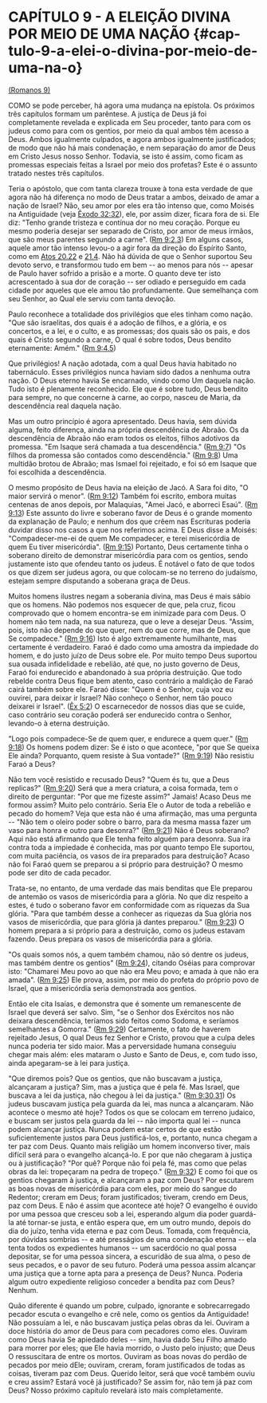 # **CAPÍTULO 9 - A ELEIÇÃO DIVINA POR MEIO DE UMA NAÇÃO** {#cap-tulo-9-a-elei-o-divina-por-meio-de-uma-na-o}

[(Romanos 9)](http://bibliaonline.com.br/acf/rm/9)

COMO se pode perceber, há agora uma mudança na epístola. Os próximos três capítulos formam um parêntese. A justiça de Deus já foi completamente revelada e explicada em Seu proceder, tanto para com os judeus como para com os gentios, por meio da qual ambos têm acesso a Deus. Ambos igualmente culpados, e agora ambos igualmente justificados; de modo que não há mais condenação, e nem separação do amor de Deus em Cristo Jesus nosso Senhor. Todavia, se isto é assim, como ficam as promessas especiais feitas a Israel por meio dos profetas? Este é o assunto tratado nestes três capítulos.

Teria o apóstolo, que com tanta clareza trouxe à tona esta verdade de que agora não há diferença no modo de Deus tratar a ambos, deixado de amar a nação de Israel? Não, seu amor por eles era tão intenso que, como Moisés na Antiguidade (veja [Êxodo 32:32](http://bibliaonline.com.br/acf/ex/32/32)), ele, por assim dizer, ficara fora de si. Ele diz: &quot;Tenho grande tristeza e contínua dor no meu coração. Porque eu mesmo poderia desejar ser separado de Cristo, por amor de meus irmãos, que são meus parentes segundo a carne&quot;. ([Rm 9:2,3](http://bibliaonline.com.br/acf/rm/9/2,3)) Em alguns casos, aquele amor tão intenso levou-o a agir fora da direção do Espírito Santo, como em [Atos 20.22](http://bibliaonline.com.br/acf/atos/20/22) e [21.4](http://bibliaonline.com.br/acf/atos/21/4). Não há dúvida de que o Senhor suportou Seu devoto servo, e transformou tudo em bem -- ao menos para nós -- apesar de Paulo haver sofrido a prisão e a morte. O quanto deve ter isto acrescentado à sua dor de coração -- ser odiado e perseguido em cada cidade por aqueles que ele amou tão profundamente. Que semelhança com seu Senhor, ao Qual ele serviu com tanta devoção.

Paulo reconhece a totalidade dos privilégios que eles tinham como nação. &quot;Que são israelitas, dos quais é a adoção de filhos, e a glória, e os concertos, e a lei, e o culto, e as promessas; dos quais são os pais, e dos quais é Cristo segundo a carne, O qual é sobre todos, Deus bendito eternamente: Amém.&quot; ([Rm 9:4,5](http://bibliaonline.com.br/acf/rm/9/4,5))

Que privilégios! A nação adotada, com a qual Deus havia habitado no tabernáculo. Esses privilégios nunca haviam sido dados a nenhuma outra nação. O Deus eterno havia Se encarnado, vindo como Um daquela nação. Tudo isto é plenamente reconhecido. Ele que é sobre tudo, Deus bendito para sempre, no que concerne à carne, ao corpo, nasceu de Maria, da descendência real daquela nação.

Mas um outro princípio é agora apresentado. Deus havia, sem dúvida alguma, feito diferença, ainda na própria descendência de Abraão. Os da descendência de Abraão não eram todos os eleitos, filhos adotivos da promessa. &quot;Em Isaque será chamada a tua descendência.&quot; ([Rm 9:7](http://bibliaonline.com.br/acf/rm/9/7)) &quot;Os filhos da promessa são contados como descendência.&quot; ([Rm 9:8](http://bibliaonline.com.br/acf/rm/9/8)) Uma multidão brotou de Abraão; mas Ismael foi rejeitado, e foi só em Isaque que foi escolhida a descendência.

O mesmo propósito de Deus havia na eleição de Jacó. A Sara foi dito, &quot;O maior servirá o menor&quot;. ([Rm 9:12](http://bibliaonline.com.br/acf/rm/9/12)) Também foi escrito, embora muitas centenas de anos depois, por Malaquias, &quot;Amei Jacó, e aborreci Esaú&quot;. ([Rm 9:13](http://bibliaonline.com.br/acf/rm/9/13)) Este assunto do livre e soberano favor de Deus é o grande momento da explanação de Paulo; e nenhum dos que crêem nas Escrituras poderia duvidar disso nos casos a que nos referimos acima. E Deus disse a Moisés: &quot;Compadecer-me-ei de quem Me compadecer, e terei misericórdia de quem Eu tiver misericórdia&quot;. ([Rm 9:15](http://bibliaonline.com.br/acf/rm/9/15)) Portanto, Deus certamente tinha o soberano direito de demonstrar misericórdia para com os gentios, sendo justamente isto que ofendeu tanto os judeus. É notável o fato de que todos os que dizem ser judeus agora, ou que colocam-se no terreno do judaísmo, estejam sempre disputando a soberana graça de Deus.

Muitos homens ilustres negam a soberania divina, mas Deus é mais sábio que os homens. Não podemos nos esquecer de que, pela cruz, ficou comprovado que o homem encontra-se em inimizade para com Deus. O homem não tem nada, na sua natureza, que o leve a desejar Deus. &quot;Assim, pois, isto não depende do que quer, nem do que corre, mas de Deus, que Se compadece.&quot; ([Rm 9:16](http://bibliaonline.com.br/acf/rm/9/16)) Isto é algo extremamente humilhante, mas certamente é verdadeiro. Faraó é dado como uma amostra da impiedade do homem, e do justo juízo de Deus sobre ele. Por muito tempo Deus suportou sua ousada infidelidade e rebelião, até que, no justo governo de Deus, Faraó foi endurecido e abandonado à sua própria destruição. Que todo rebelde contra Deus fique bem atento, caso contrário a maldição de Faraó cairá também sobre ele. Faraó disse: &quot;Quem é o Senhor, cuja voz eu ouvirei, para deixar ir Israel? Não conheço o Senhor, nem tão pouco deixarei ir Israel&quot;. ([Êx 5:2](http://bibliaonline.com.br/acf/ex/5/2)) O escarnecedor de nossos dias que se cuide, caso contrário seu coração poderá ser endurecido contra o Senhor, levando-o à eterna destruição.

&quot;Logo pois compadece-Se de quem quer, e endurece a quem quer.&quot; ([Rm 9:18](http://bibliaonline.com.br/acf/rm/9/18)) Os homens podem dizer: Se é isto o que acontece, &quot;por que Se queixa Ele ainda? Porquanto, quem resiste à Sua vontade?&quot; ([Rm 9:19](http://bibliaonline.com.br/acf/rm/9/19)) Não resistiu Faraó a Deus?

Não tem você resistido e recusado Deus? &quot;Quem és tu, que a Deus replicas?&quot; ([Rm 9:20](http://bibliaonline.com.br/acf/rm/9/20)) Será que a mera criatura, a coisa formada, tem o direito de perguntar: &quot;Por que me fizeste assim?&quot; Jamais! Acaso Deus me formou assim? Muito pelo contrário. Seria Ele o Autor de toda a rebelião e pecado do homem? Veja que esta não é uma afirmação, mas uma pergunta -- &quot;Não tem o oleiro poder sobre o barro, para da mesma massa fazer um vaso para honra e outro para desonra?&quot; ([Rm 9:21](http://bibliaonline.com.br/acf/rm/9/21)) Não é Deus soberano? Aqui não está afirmando que Ele tenha feito alguém para desonra. Sua ira contra toda a impiedade é conhecida, mas por quanto tempo Ele suportou, com muita paciência, os vasos de ira preparados para destruição? Acaso não foi Faraó quem se preparou a si próprio para destruição? O mesmo pode ser dito de cada pecador.

Trata-se, no entanto, de uma verdade das mais benditas que Ele preparou de antemão os vasos de misericórdia para a glória. No que diz respeito a estes, é tudo o soberano favor em conformidade com as riquezas da Sua glória. &quot;Para que também desse a conhecer as riquezas da Sua glória nos vasos de misericórdia, que para glória já dantes preparou.&quot; ([Rm 9:23](http://bibliaonline.com.br/acf/rm/9/23)) O homem prepara a si próprio para a destruição, como os judeus estavam fazendo. Deus prepara os vasos de misericórdia para a glória.

&quot;Os quais somos nós, a quem também chamou, não só dentre os judeus, mas também dentre os gentios&quot; ([Rm 9:24](http://bibliaonline.com.br/acf/rm/9/24)), citando Oséias para comprovar isto: &quot;Chamarei Meu povo ao que não era Meu povo; e amada à que não era amada&quot;. ([Rm 9:25](http://bibliaonline.com.br/acf/rm/9/25)) Ele prova, assim, por meio do profeta do próprio povo de Israel, que a misericórdia seria demonstrada aos gentios.

Então ele cita Isaías, e demonstra que é somente um remanescente de Israel que deverá ser salvo. Sim, &quot;se o Senhor dos Exércitos nos não deixara descendência, teríamos sido feitos como Sodoma, e seríamos semelhantes a Gomorra.&quot; ([Rm 9:29](http://bibliaonline.com.br/acf/rm/9/29)) Certamente, o fato de haverem rejeitado Jesus, O qual Deus fez Senhor e Cristo, provou que a culpa deles nunca poderia ter sido maior. Mas a perversidade humana conseguiu chegar mais além: eles mataram o Justo e Santo de Deus, e, com tudo isso, ainda apegaram-se à lei para justiça.

&quot;Que diremos pois? Que os gentios, que não buscavam a justiça, alcançaram a justiça? Sim, mas a justiça que é pela fé. Mas Israel, que buscava a lei da justiça, não chegou à lei da justiça.&quot; ([Rm 9:30,31](http://bibliaonline.com.br/acf/rm/9/30,31)) Os judeus buscavam justiça pela guarda da lei, mas nunca a alcançaram. Não acontece o mesmo até hoje? Todos os que se colocam em terreno judaico, e buscam ser justos pela guarda da lei -- não importa qual lei -- nunca podem alcançar justiça. Nunca podem estar certos de que estão suficientemente justos para Deus justificá-los, e, portanto, nunca chegam a ter paz com Deus. Quanto mais religião um homem inconverso tiver, mais difícil será para o evangelho alcançá-lo. E por que não chegaram à justiça ou à justificação? &quot;Por quê? Porque não foi pela fé, mas como que pelas obras da lei: tropeçaram na pedra de tropeço.&quot; ([Rm 9:32](http://bibliaonline.com.br/acf/rm/9/32)) E como foi que os gentios chegaram à justiça, e alcançaram a paz com Deus? Por escutarem as boas novas de misericórdia para com eles, por meio do sangue do Redentor; creram em Deus; foram justificados; tiveram, crendo em Deus, paz com Deus. E não é assim que acontece até hoje? O evangelho é ouvido por uma pessoa que cresceu sob a lei, esperando algum dia poder guardá-la até tornar-se justa, e então espera que, em um outro mundo, depois do dia do juízo, tenha vida eterna e paz com Deus. Tomada, com frequência, por dúvidas sombrias -- e até presságios de uma condenação eterna -- ela tenta todos os expedientes humanos -- um sacerdócio no qual possa depositar, se for uma pessoa sincera, a escuridão de sua alma, o peso de seus pecados, e o pavor de seu futuro. Poderá uma pessoa assim alcançar uma justiça que a torne apta para a presença de Deus? Nunca. Poderia algum outro expediente religioso conceder a bendita paz com Deus? Nenhum.

Quão diferente é quando um pobre, culpado, ignorante e sobrecarregado pecador escuta o evangelho e crê nele, como os gentios da Antiguidade! Não possuíam a lei, e não buscavam justiça pelas obras da lei. Ouviram a doce história do amor de Deus para com pecadores como eles. Ouviram como Deus havia Se apiedado deles -- sim, havia dado Seu Filho amado para morrer por eles; que Ele havia morrido, o Justo pelo injusto; que Deus O ressuscitara de entre os mortos. Ouviram as boas novas do perdão de pecados por meio dEle; ouviram, creram, foram justificados de todas as coisas, tiveram paz com Deus. Querido leitor, será que você também ouviu e creu assim? Estará você já justificado? Se assim for, não tem já paz com Deus? Nosso próximo capítulo revelará isto mais completamente.